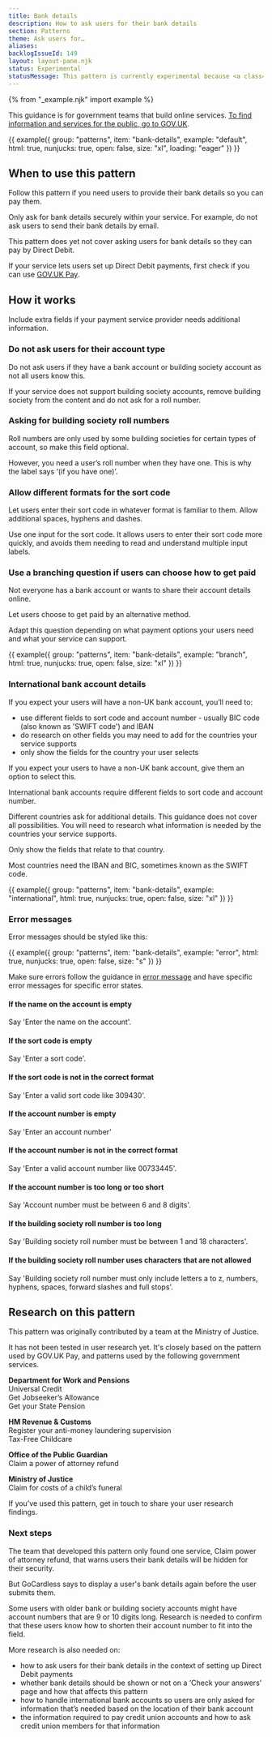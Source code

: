 ```yaml
---
title: Bank details
description: How to ask users for their bank details
section: Patterns
theme: Ask users for…
aliases:
backlogIssueId: 149
layout: layout-pane.njk
status: Experimental
statusMessage: This pattern is currently experimental because <a class="govuk-link" href="#next-steps">more research</a> is needed to validate it.
---
```


{% from "_example.njk" import example %}

This guidance is for government teams that build online services. [To find information and services for the public, go to GOV.UK](https://www.gov.uk/).

{{ example({ group: "patterns", item: "bank-details", example: "default", html: true, nunjucks: true, open: false, size: "xl", loading: "eager" }) }}

## When to use this pattern

Follow this pattern if you need users to provide their bank details so you can pay them.

Only ask for bank details securely within your service. For example, do not ask users to send their bank details by email.

This pattern does yet not cover asking users for bank details so they can pay by Direct Debit.

If your service lets users set up Direct Debit payments, first check if you can use [GOV.UK Pay](https://www.payments.service.gov.uk/direct-debit/).

## How it works

Include extra fields if your payment service provider needs additional information.

### Do not ask users for their account type

Do not ask users if they have a bank account or building society account as not all users know this.

If your service does not support building society accounts, remove building society from the content and do not ask for a roll number.

### Asking for building society roll numbers

Roll numbers are only used by some building societies for certain types of account, so make this field optional.

However, you need a user’s roll number when they have one. This is why the label says ‘(if you have one)’.

### Allow different formats for the sort code

Let users enter their sort code in whatever format is familiar to them. Allow additional spaces, hyphens and dashes.

Use one input for the sort code. It allows users to enter their sort code more quickly, and avoids them needing to read and understand multiple input labels.

### Use a branching question if users can choose how to get paid

Not everyone has a bank account or wants to share their account details online.

Let users choose to get paid by an alternative method.

Adapt this question depending on what payment options your users need and what your service can support.

{{ example({ group: "patterns", item: "bank-details", example: "branch", html: true, nunjucks: true, open: false, size: "xl" }) }}

### International bank account details

If you expect your users will have a non-UK bank account, you’ll need to:

- use different fields to sort code and account number - usually BIC code (also known as 'SWIFT code') and IBAN
- do research on other fields you may need to add for the countries your service supports
- only show the fields for the country your user selects

If you expect your users to have a non-UK bank account, give them an option to select this.

International bank accounts require different fields to sort code and account number.

Different countries ask for additional details. This guidance does not cover all possibilities. You will need to research what information is needed by the countries your service supports.

Only show the fields that relate to that country.

Most countries need the IBAN and BIC, sometimes known as the SWIFT code.

{{ example({ group: "patterns", item: "bank-details", example: "international", html: true, nunjucks: true, open: false, size: "xl" }) }}

### Error messages

Error messages should be styled like this:

{{ example({ group: "patterns", item: "bank-details", example: "error", html: true, nunjucks: true, open: false, size: "s" }) }}

Make sure errors follow the guidance in [error message](/components/error-message/) and have specific error messages for specific error states.

#### If the name on the account is empty

Say 'Enter the name on the account'.

#### If the sort code is empty

Say 'Enter a sort code'.

#### If the sort code is not in the correct format

Say 'Enter a valid sort code like 309430'.

#### If the account number is empty

Say 'Enter an account number'

#### If the account number is not in the correct format

Say 'Enter a valid account number like 00733445'.

#### If the account number is too long or too short

Say 'Account number must be between 6 and 8 digits'.

#### If the building society roll number is too long

Say 'Building society roll number must be between 1 and 18 characters'.

#### If the building society roll number uses characters that are not allowed

Say 'Building society roll number must only include letters a to z, numbers, hyphens, spaces, forward slashes and full stops'.

## Research on this pattern

This pattern was originally contributed by a team at the Ministry of Justice.

It has not been tested in user research yet. It's closely based on the pattern used by GOV.UK Pay, and patterns used by the following government services.

**Department for Work and Pensions**<br>
Universal Credit<br>
Get Jobseeker’s Allowance<br>
Get your State Pension

**HM Revenue & Customs**<br>
Register your anti-money laundering supervision<br>
Tax-Free Childcare

**Office of the Public Guardian**<br>
Claim a power of attorney refund

**Ministry of Justice**<br>
Claim for costs of a child’s funeral

If you’ve used this pattern, get in touch to share your user research findings.

### Next steps

The team that developed this pattern only found one service, Claim power of attorney refund, that warns users their bank details will be hidden for their security.

But GoCardless says to display a user's bank details again before the user submits them.

Some users with older bank or building society accounts might have account numbers that are 9 or 10 digits long. Research is needed to confirm that these users know how to shorten their account number to fit into the field.

More research is also needed on:

- how to ask users for their bank details in the context of setting up Direct Debit payments
- whether bank details should be shown or not on a ‘Check your answers’ page and how that affects this pattern
- how to handle international bank accounts so users are only asked for information that’s needed based on the location of their bank account
- the information required to pay credit union accounts and how to ask credit union members for that information
